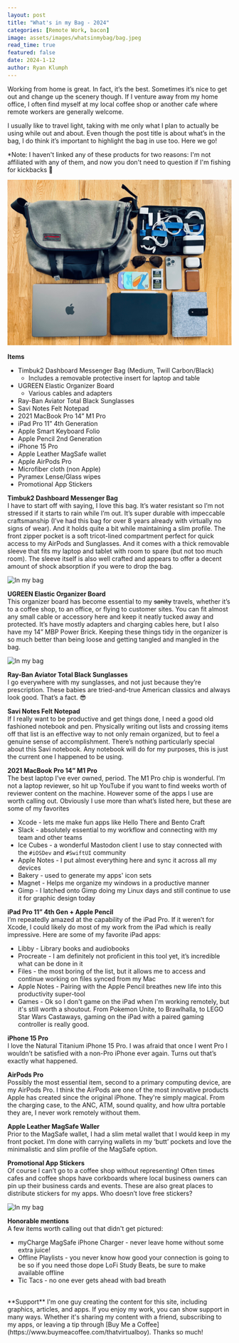 ```yaml
---
layout: post
title: "What's in my Bag - 2024"
categories: [Remote Work, bacon]
image: assets/images/whatsinmybag/bag.jpeg
read_time: true
featured: false
date: 2024-1-12
author: Ryan Klumph
---
```


Working from home is great. In fact, it’s the best. Sometimes it’s nice to get out and change up the scenery though. If I venture away from my home office, I often find myself at my local coffee shop or another cafe where remote workers are generally welcome.

I usually like to travel light, taking with me only what I plan to actually be using while out and about. Even though the post title is about what’s in the bag, I do think it’s important to highlight the bag in use too. Here we go!

*Note: I haven't linked any of these products for two reasons: I'm not affiliated with any of them, and now you don't need to question if I'm fishing for kickbacks 🙂

![In my bag](/assets/images/whatsinmybag/bag-stuff.jpg)  

**Items**
* Timbuk2 Dashboard Messenger Bag (Medium, Twill Carbon/Black)
    * Includes a removable protective insert for laptop and table
* UGREEN Elastic Organizer Board
    * Various cables and adapters
* Ray-Ban Aviator Total Black Sunglasses
* Savi Notes Felt Notepad
* 2021 MacBook Pro 14” M1 Pro
* iPad Pro 11” 4th Generation
* Apple Smart Keyboard Folio
* Apple Pencil 2nd Generation
* iPhone 15 Pro
* Apple Leather MagSafe wallet 
* Apple AirPods Pro
* Microfiber cloth (non Apple)
* Pyramex Lense/Glass wipes
* Promotional App Stickers 

**Timbuk2 Dashboard Messenger Bag**  
I have to start off with saying, I love this bag. It’s water resistant so I’m not stressed if it starts to rain while I’m out. It’s super durable with impeccable craftsmanship (I’ve had this bag for over 8 years already with virtually no signs of wear). And it holds quite a bit while maintaining a slim profile. The front zipper pocket is a soft tricot-lined compartment perfect for quick access to my AirPods and Sunglasses. And it comes with a thick removable sleeve that fits my laptop and tablet with room to spare (but not too much room). The sleeve itself is also well crafted and appears to offer a decent amount of shock absorption if you were to drop the bag.

![In my bag](/assets/images/whatsinmybag/bag1.jpeg) 

**UGREEN Elastic Organizer Board**  
This organizer board has become essential to my ~~sanity~~ travels, whether it’s to a coffee shop, to an office, or flying to customer sites. You can fit almost any small cable or accessory here and keep it neatly tucked away and protected. It’s have mostly adapters and charging cables here, but I also have my 14” MBP Power Brick. Keeping these things tidy in the organizer is so much better than being loose and getting tangled and mangled in the bag.

![In my bag](/assets/images/whatsinmybag/organizer.jpeg)  

**Ray-Ban Aviator Total Black Sunglasses**  
I go everywhere with my sunglasses, and not just because they’re prescription. These babies are tried-and-true American classics and always look good. That’s a fact. 😎

**Savi Notes Felt Notepad**  
If I really want to be productive and get things done, I need a good old fashioned notebook and pen. Physically writing out lists and crossing items off that list is an effective way to not only remain organized, but to feel a genuine sense of accomplishment. There’s nothing particularly special about this Savi notebook. Any notebook will do for my purposes, this is just the current one I happened to be using.

**2021 MacBook Pro 14” M1 Pro**  
The best laptop I’ve ever owned, period. The M1 Pro chip is wonderful. I’m not a laptop reviewer, so hit up YouTube if you want to find weeks worth of reviewer content on the machine. However some of the apps I use are worth calling out. Obviously I use more than what’s listed here, but these are some of my favorites  
* Xcode - lets me make fun apps like Hello There and Bento Craft
* Slack - absolutely essential to my workflow and connecting with my team and other teams
* Ice Cubes - a wonderful Mastodon client I use to stay connected with the `#iOSDev` and `#SwiftUI` community
* Apple Notes - I put almost everything here and sync it across all my devices
* Bakery - used to generate my apps' icon sets
* Magnet - Helps me organize my windows in a productive manner
* Gimp - I latched onto Gimp doing my Linux days and still continue to use it for graphic design today

**iPad Pro 11” 4th Gen + Apple Pencil**  
I’m repeatedly amazed at the capability of the iPad Pro. If it weren’t for Xcode, I could likely do most of my work from the iPad which is really impressive. Here are some of my favorite iPad apps:  
* Libby - Library books and audiobooks  
* Procreate - I am definitely not proficient in this tool yet, it’s incredible what can be done in it
* Files - the most boring of the list, but it allows me to access and continue working on files synced from my Mac
* Apple Notes - Pairing with the Apple Pencil breathes new life into this productivity super-tool
* Games - Ok so I don't game on the iPad when I'm working remotely, but it's still worth a shoutout. From Pokemon Unite, to Brawlhalla, to LEGO Star Wars Castaways, gaming on the iPad with a paired gaming controller is really good. 

**iPhone 15 Pro**  
I love the Natural Titanium iPhone 15 Pro. I was afraid that once I went Pro I wouldn’t be satisfied with a non-Pro iPhone ever again. Turns out that’s exactly what happened.

**AirPods Pro**  
Possibly the most essential item, second to a primary computing device, are my AirPods Pro. I think the AirPods are one of the most innovative products Apple has created since the original iPhone. They're simply magical. From the charging case, to the ANC, ATM, sound quality, and how ultra portable they are, I never work remotely without them.

**Apple Leather MagSafe Waller**  
Prior to the MagSafe wallet, I had a slim metal wallet that I would keep in my front pocket. I’m done with carrying wallets in my ‘butt’ pockets and love the minimalistic and slim profile of the MagSafe option. 

**Promotional App Stickers**  
Of course I can’t go to a coffee shop without representing! Often times cafes and coffee shops have corkboards where local business owners can pin up their business cards and events. These are also great places to distribute stickers for my apps. Who doesn’t love free stickers?

![In my bag](/assets/images/whatsinmybag/bag2.jpeg)  

**Honorable mentions**  
A few items worth calling out that didn't get pictured:  
* myCharge MagSafe iPhone Charger - never leave home without some extra juice!
* Offline Playlists - you never know how good your connection is going to be so if you need those dope LoFi Study Beats, be sure to make available offline
* Tic Tacs - no one ever gets ahead with bad breath

<br>
**Support**  
I'm one guy creating the content for this site, including graphics, articles, and apps. If you enjoy my work, you can show support in many ways. Whether it's sharing my content with a friend, subscribing to my apps, or leaving a tip through [Buy Me a Coffee](https://www.buymeacoffee.com/thatvirtualboy). Thanks so much!